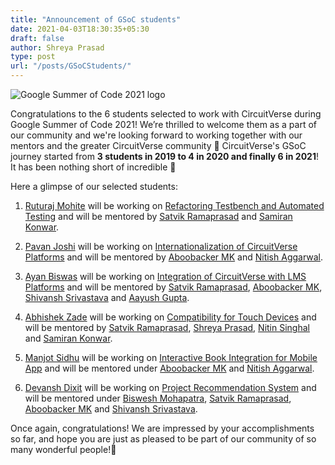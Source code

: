 ```yaml
---
title: "Announcement of GSoC students"
date: 2021-04-03T18:30:35+05:30
draft: false
author: Shreya Prasad
type: post
url: "/posts/GSoCStudents/"
---
```


![Google Summer of Code 2021 logo](/images/gsoc_cover.png)

Congratulations to the 6 students selected to work with CircuitVerse during Google Summer of Code 2021! We’re thrilled to welcome them as a part of our community and we're looking forward to working together with our mentors and the greater CircuitVerse community 🎉 CircuitVerse's GSoC journey started from **3 students in 2019 to 4 in 2020 and finally 6 in 2021**! It has been nothing short of incredible 🚀

Here a glimpse of our selected students:

1. [Ruturaj Mohite](https://github.com/gr455) will be working on [Refactoring Testbench and Automated Testing](https://github.com/CircuitVerse/CircuitVerse/wiki/GSoC%2721-Project-List#project-1---testbench-project) and will be mentored by [Satvik Ramaprasad](https://github.com/satu0king/) and [Samiran Konwar](http://github.com/abstrekt/).

2. [Pavan Joshi](https://github.com/pavanjoshi914) will be working on [Internationalization of CircuitVerse Platforms](https://github.com/CircuitVerse/CircuitVerse/wiki/GSoC%2721-Project-List#project-3---internationalization-i18n) and will be mentored by [Aboobacker MK](https://github.com/tachyons) and [Nitish Aggarwal](https://github.com/Nitish145).

3. [Ayan Biswas](https://github.com/ayan-biswas0412) will be working on [Integration of CircuitVerse with LMS Platforms](https://github.com/CircuitVerse/CircuitVerse/wiki/GSoC%2721-Project-List#project-4---lms-integration) and will be mentored by [Satvik Ramaprasad](https://github.com/satu0king/), [Aboobacker MK](https://github.com/tachyons), [Shivansh Srivastava](https://github.com/Shivansh2407) and [Aayush Gupta](https://github.com/aayush-05).

4. [Abhishek Zade](https://github.com/ZadeAbhishek) will be working on [Compatibility for Touch Devices](https://github.com/CircuitVerse/CircuitVerse/wiki/GSoC%2721-Project-List#project-5---compatability-for-touch-devices) and will be mentored by [Satvik Ramaprasad](https://github.com/satu0king/), [Shreya Prasad](https://github.com/ShreyaPrasad1209/), [Nitin Singhal](https://github.com/nitin10s/) and [Samiran Konwar](http://github.com/abstrekt/).

5. [Manjot Sidhu](https://github.com/manjotsidhu) will be working on [Interactive Book Integration for Mobile App](https://summerofcode.withgoogle.com/projects/#5929763765485568) and will be mentored under [Aboobacker MK](https://github.com/tachyons) and [Nitish Aggarwal](https://github.com/Nitish145).
 
6. [Devansh Dixit](https://github.com/DevanshD3) will be working on [Project Recommendation System](https://github.com/CircuitVerse/CircuitVerse/wiki/GSoC%2721-Project-List#project-7---project-recommendation-system) and will be mentored under [Biswesh Mohapatra](https://github.com/biswesh456), [Satvik Ramaprasad](https://github.com/satu0king/), [Aboobacker MK](https://github.com/tachyons) and [Shivansh Srivastava](https://github.com/Shivansh2407).


Once again, congratulations! We are impressed by your accomplishments so far, and hope you are just as pleased to be part of our community of so many wonderful people!🎉 

